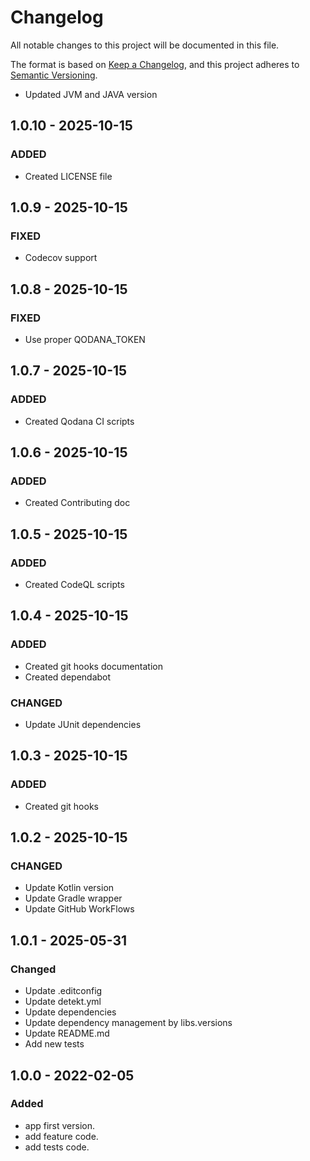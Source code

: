 # Changelog

All notable changes to this project will be documented in this file.

The format is based on [Keep a Changelog](https://keepachangelog.com/en/1.0.0/), and this project adheres
to [Semantic Versioning](https://semver.org/spec/v2.0.0.html).

- Updated JVM and JAVA version

## 1.0.10 - 2025-10-15

### ADDED

- Created LICENSE file

## 1.0.9 - 2025-10-15

### FIXED

- Codecov support

## 1.0.8 - 2025-10-15

### FIXED

- Use proper QODANA_TOKEN

## 1.0.7 - 2025-10-15

### ADDED

- Created Qodana CI scripts

## 1.0.6 - 2025-10-15

### ADDED

- Created Contributing doc

## 1.0.5 - 2025-10-15

### ADDED

- Created CodeQL scripts

## 1.0.4 - 2025-10-15

### ADDED

- Created git hooks documentation
- Created dependabot

### CHANGED

- Update JUnit dependencies

## 1.0.3 - 2025-10-15

### ADDED

- Created git hooks

## 1.0.2 - 2025-10-15

### CHANGED

- Update Kotlin version
- Update Gradle wrapper
- Update GitHub WorkFlows

## 1.0.1 - 2025-05-31

### Changed

- Update .editconfig
- Update detekt.yml
- Update dependencies
- Update dependency management by libs.versions
- Update README.md
- Add new tests

## 1.0.0 - 2022-02-05

### Added

- app first version.
- add feature code.
- add tests code.
